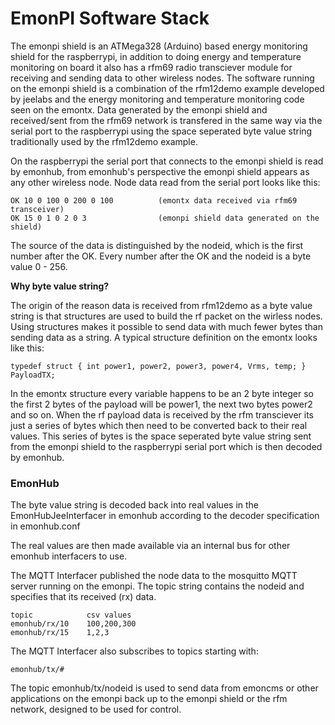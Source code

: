 # EmonPI Software Stack

The emonpi shield is an ATMega328 (Arduino) based energy monitoring shield for the raspberrypi, in addition to doing energy and temperature monitoring on board it also has a rfm69 radio transciever module for receiving and sending data to other wireless nodes. The software running on the emonpi shield is a combination of the rfm12demo example developed by jeelabs and the energy monitoring and temperature monitoring code seen on the emontx. Data generated by the emonpi shield and received/sent from the rfm69 network is transfered in the same way via the serial port to the raspberrypi using the space seperated byte value string traditionally used by the rfm12demo example.

On the raspberrypi the serial port that connects to the emonpi shield is read by emonhub, from emonhub's perspective the emonpi shield appears as any other wireless node. Node data read from the serial port looks like this:

    OK 10 0 100 0 200 0 100          (emontx data received via rfm69 transceiver)
    OK 15 0 1 0 2 0 3                (emonpi shield data generated on the shield)

The source of the data is distinguished by the nodeid, which is the first number after the OK. Every number after the OK and the nodeid is a byte value 0 - 256.

**Why byte value string?**

The origin of the reason data is received from rfm12demo as a byte value string is that structures are used to build the rf packet on the wirless nodes. Using structures makes it possible to send data with much fewer bytes than sending data as a string. A typical structure definition on the emontx looks like this:

    typedef struct { int power1, power2, power3, power4, Vrms, temp; } PayloadTX;

In the emontx structure every variable happens to be an 2 byte integer so the first 2 bytes of the payload will be power1, the next two bytes power2 and so on. When the rf payload data is received by the rfm transciever its just a series of bytes which then need to be converted back to their real values. This series of bytes is the space seperated byte value string sent from the emonpi shield to the raspberrypi serial port which is then decoded by emonhub.

### EmonHub

The byte value string is decoded back into real values in the EmonHubJeeInterfacer in emonhub according to the decoder specification in emonhub.conf
 
The real values are then made available via an internal bus for other emonhub interfacers to use.

The MQTT Interfacer published the node data to the mosquitto MQTT server running on the emonpi. The topic string contains the nodeid and specifies that its received (rx) data.

    topic            csv values
    emonhub/rx/10    100,200,300
    emonhub/rx/15    1,2,3
    
The MQTT Interfacer also subscribes to topics starting with:

    emonhub/tx/#
    
The topic emonhub/tx/nodeid is used to send data from emoncms or other applications on the emonpi back up to the emonpi shield or the rfm network, designed to be used for control.


    







